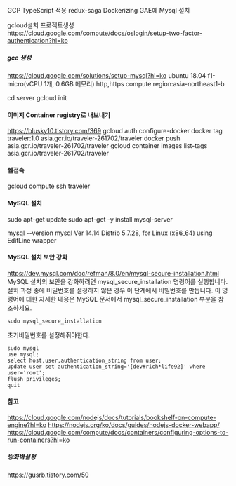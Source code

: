 GCP
TypeScript 적용
redux-saga
Dockerizing
GAE에 Mysql 설치

gcloud설치
프로젝트생성
https://cloud.google.com/compute/docs/oslogin/setup-two-factor-authentication?hl=ko

##### gce 생성

https://cloud.google.com/solutions/setup-mysql?hl=ko
ubuntu 18.04
f1-micro(vCPU 1개, 0.6GB 메모리)
http,https
compute region:asia-northeast1-b

cd server
gcloud init

#### 이미지 Container registry로 내보내기

https://blusky10.tistory.com/369
gcloud auth configure-docker
docker tag traveler:1.0 asia.gcr.io/traveler-261702/traveler
docker push asia.gcr.io/traveler-261702/traveler
gcloud container images list-tags asia.gcr.io/traveler-261702/traveler

#### 쉘접속

gcloud compute ssh traveler

#### MySQL 설치

sudo apt-get update
sudo apt-get -y install mysql-server

mysql --version
mysql Ver 14.14 Distrib 5.7.28, for Linux (x86_64) using EditLine wrapper

#### MySQL 설치 보안 강화

https://dev.mysql.com/doc/refman/8.0/en/mysql-secure-installation.html
MySQL 설치의 보안을 강화하려면 mysql_secure_installation 명령어를 실행합니다. 설치 과정 중에 비밀번호를 설정하지 않은 경우 이 단계에서 비밀번호를 만듭니다. 이 명령어에 대한 자세한 내용은 MySQL 문서에서 mysql_secure_installation 부분을 참조하세요.

```
sudo mysql_secure_installation
```

초기비밀번호를 설정해줘야한다.

```
sudo mysql
use mysql;
select host,user,authentication_string from user;
update user set authentication_string='[dev#rich*life92]' where user='root';
flush privileges;
quit
```

#### 참고

https://cloud.google.com/nodejs/docs/tutorials/bookshelf-on-compute-engine?hl=ko
https://nodejs.org/ko/docs/guides/nodejs-docker-webapp/
https://cloud.google.com/compute/docs/containers/configuring-options-to-run-containers?hl=ko

##### 방화벽설정

https://gusrb.tistory.com/50

